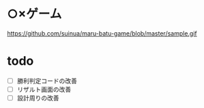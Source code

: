 # ○×ゲーム
https://github.com/suinua/maru-batu-game/blob/master/sample.gif
# todo
 - [ ] 勝利判定コードの改善  
 - [ ] リザルト画面の改善  
 - [ ] 設計周りの改善